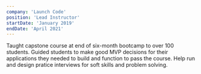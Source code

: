```yaml
---
company: 'Launch Code'
position: 'Lead Instructor'
startDate: 'January 2019'
endDate: 'April 2021'
---
```


Taught capstone course at end of six-month bootcamp to over 100 students. Guided students to make good MVP decisions for their applications they needed to build and function to pass the course. Help run and design pratice interviews for soft skills and problem solving.
